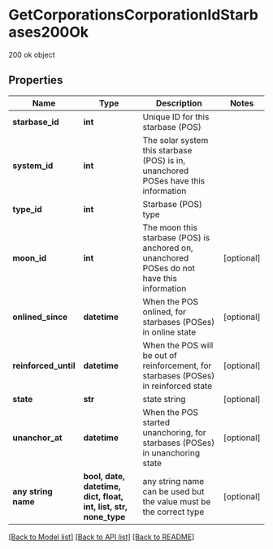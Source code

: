 # GetCorporationsCorporationIdStarbases200Ok

200 ok object

## Properties
Name | Type | Description | Notes
------------ | ------------- | ------------- | -------------
**starbase_id** | **int** | Unique ID for this starbase (POS) | 
**system_id** | **int** | The solar system this starbase (POS) is in, unanchored POSes have this information | 
**type_id** | **int** | Starbase (POS) type | 
**moon_id** | **int** | The moon this starbase (POS) is anchored on, unanchored POSes do not have this information | [optional] 
**onlined_since** | **datetime** | When the POS onlined, for starbases (POSes) in online state | [optional] 
**reinforced_until** | **datetime** | When the POS will be out of reinforcement, for starbases (POSes) in reinforced state | [optional] 
**state** | **str** | state string | [optional] 
**unanchor_at** | **datetime** | When the POS started unanchoring, for starbases (POSes) in unanchoring state | [optional] 
**any string name** | **bool, date, datetime, dict, float, int, list, str, none_type** | any string name can be used but the value must be the correct type | [optional]

[[Back to Model list]](../README.md#documentation-for-models) [[Back to API list]](../README.md#documentation-for-api-endpoints) [[Back to README]](../README.md)


